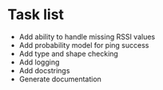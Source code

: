 # Task list

* Add ability to handle missing RSSI values
* Add probability model for ping success
* Add type and shape checking
* Add logging
* Add docstrings
* Generate documentation
